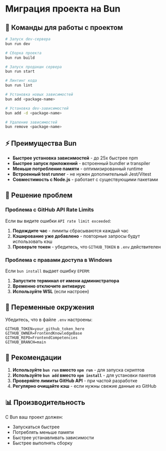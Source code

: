 # Миграция проекта на Bun

## 🚀 Команды для работы с проектом

```bash
# Запуск dev-сервера
bun run dev

# Сборка проекта
bun run build

# Запуск продакшн сервера
bun run start

# Линтинг кода
bun run lint

# Установка новых зависимостей
bun add <package-name>

# Установка dev-зависимостей
bun add -d <package-name>

# Удаление зависимостей
bun remove <package-name>
```

## ⚡ Преимущества Bun

- **Быстрее установка зависимостей** - до 25x быстрее npm
- **Быстрее запуск приложений** - встроенный bundler и transpiler
- **Меньше потребление памяти** - оптимизированный runtime
- **Встроенный test runner** - не нужен дополнительный Jest/Vitest
- **Совместимость с Node.js** - работает с существующими пакетами

## 🐛 Решение проблем

### Проблема с GitHub API Rate Limits

Если вы видите ошибки `API rate limit exceeded`:

1. **Подождите час** - лимиты сбрасываются каждый час
2. **Кэширование уже добавлено** - повторные запросы будут использовать кэш
3. **Проверьте токен** - убедитесь, что `GITHUB_TOKEN` в `.env` действителен

### Проблема с правами доступа в Windows

Если `bun install` выдает ошибку `EPERM`:

1. **Запустите терминал от имени администратора**
2. **Временно отключите антивирус**
3. **Используйте WSL** (если настроен)

## 📝 Переменные окружения

Убедитесь, что в файле `.env` настроены:

```env
GITHUB_TOKEN=your_github_token_here
GITHUB_OWNER=FrontendKnowledgeBase
GITHUB_REPO=FrontendCompetencies
GITHUB_BRANCH=main
```

## 🎯 Рекомендации

1. **Используйте `bun run` вместо `npm run`** - для запуска скриптов
2. **Используйте `bun add` вместо `npm install`** - для установки пакетов
3. **Проверяйте лимиты GitHub API** - при частой разработке
4. **Регулярно очищайте кэш** - если нужны свежие данные из GitHub

## 📊 Производительность

С Bun ваш проект должен:

- Запускаться быстрее
- Потреблять меньше памяти
- Быстрее устанавливать зависимости
- Быстрее выполнять сборку
